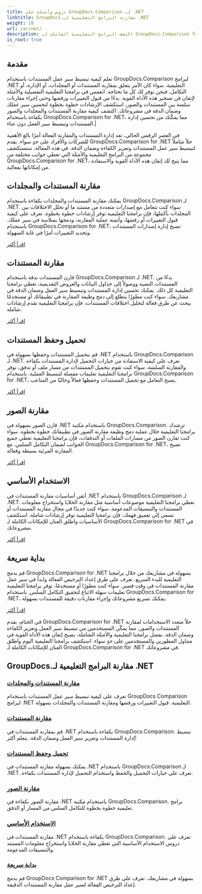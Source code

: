 ```yaml
---
title: دروس وأمثلة على GroupDocs.Comparison لـ .NET
linktitle: GroupDocs.مقارنة البرامج التعليمية لـ .NET
weight: 10
url: /ar/net/
description: اكتشف البرامج التعليمية الشاملة لـ GroupDocs.Comparison for .NET، مما يسهل المقارنة الفعالة للمستندات والمجلدات وإدارتها وتكاملها دون عناء.
is_root: true
---
```

## مقدمة

تعلم كيفية تبسيط سير عمل المستندات باستخدام GroupDocs.Comparison لبرامج .NET التعليمية. سواء كان الأمر يتعلق بمقارنة المستندات أو المجلدات، أو الإدارة، أو التكامل، فنحن نوفر لك كل ما تحتاجه. انغمس في برامجنا التعليمية التفصيلية والأمثلة لإتقان فن تسخير هذه الأداة القوية. بدءًا من قبول التغييرات ورفضها وحتى إجراء مقارنات سلسة بين المستندات والصور، استكشف الإرشادات خطوة بخطوة لتحسين سير عملك وضمان الدقة في مشروعاتك. اكتشف كيفية مقارنة المستندات والمجلدات والصور بكفاءة باستخدام GroupDocs.Comparison for .NET، مما يمكّنك من تحسين إدارة المستندات وتبسيط سير العمل دون عناء.|

في العصر الرقمي الحالي، تعد إدارة المستندات والمقارنة الفعالة أمرًا بالغ الأهمية للشركات والأفراد على حدٍ سواء. يقدم GroupDocs.Comparison for .NET حلاً شاملاً لتبسيط سير عمل المستندات وتعزيز الكفاءة وضمان الدقة. في هذه المقالة، سنستكشف مجموعة من البرامج التعليمية والأمثلة التي تغطي جوانب مختلفة من GroupDocs.Comparison for .NET، مما يتيح لك إتقان هذه الأداة القوية والاستفادة من إمكاناتها بفعالية.

## مقارنة المستندات والمجلدات

يمكنك مقارنة المستندات والمجلدات بكفاءة باستخدام GroupDocs.Comparison لـ .NET. سواء كنت تتعامل مع إصدارات متعددة من مستند ما أو تحلل الاختلافات بين المجلدات بأكملها، فإن برامجنا التعليمية توفر إرشادات خطوة بخطوة. تعرف على كيفية قبول التغييرات أو رفضها، وأتمتة عملية المقارنة، ودمجها بسلاسة في سير عملك. باستخدام GroupDocs.Comparison for .NET، تصبح إدارة إصدارات المستندات وتحديد التغييرات أمرًا في غاية السهولة.

[اقرأ أكثر](./documents-and-folder-comparison/)

## مقارنة المستندات

قارن المستندات بدقة باستخدام GroupDocs.Comparison لـ .NET. بدءًا من المستندات النصية ووصولاً إلى جداول البيانات والعروض التقديمية، تغطي برامجنا التعليمية كل ذلك. يمكنك تحسين إدارة المستندات وتبسيط سير العمل وضمان الدقة في مشاريعك. سواء كنت مطورًا يتطلع إلى دمج وظيفة المقارنة في تطبيقاتك أو مستخدمًا يبحث عن طرق فعالة لتحليل اختلافات المستندات، فإن برامجنا التعليمية تقدم إرشادات شاملة.

[اقرأ أكثر](./document-comparison/)

## تحميل وحفظ المستندات

قم بتحميل المستندات وحفظها بسهولة في .NET باستخدام GroupDocs.Comparison لـ .NET. تعرف على كيفية الاستفادة من خيارات التحميل لإدارة المستندات بكفاءة والمقارنة السلسة. سواء كنت تقوم بتحميل المستندات من مسار ملف أو تدفق، توفر برامجنا التعليمية تعليمات مفصلة لتبسيط العملية. باستخدام GroupDocs.Comparison for .NET، يصبح التعامل مع تحميل المستندات وحفظها فعالاً وخاليًا من المتاعب.

[اقرأ أكثر](./loading-and-saving-documents/)

## مقارنة الصور

قارن الصور بسهولة في .NET باستخدام مكتبة GroupDocs.Comparison. ترشدك برامجنا التعليمية خلال عملية دمج وظيفة مقارنة الصور في تطبيقاتك خطوة بخطوة. سواء كنت تقارن الصور من مسارات الملفات أو التدفقات، فإن برامجنا التعليمية تغطي جميع الجوانب لضمان التكامل السلس. مع GroupDocs.Comparison for .NET، تصبح المقارنة المرئية بسيطة وفعالة.

[اقرأ أكثر](./image-comparison/)

## الاستخدام الأساسي 

أتقن أساسيات مقارنة المستندات في .NET باستخدام GroupDocs.Comparison لـ .NET. تغطي برامجنا التعليمية موضوعات أساسية مثل مقارنة الخلايا واستخراج معلومات المستندات والتنسيقات المدعومة. سواء كنت جديدًا في مجال مقارنة المستندات أو تسعى إلى تعميق فهمك، فإن برامجنا التعليمية توفر إرشادات شاملة. استكشف الأساسيات واطلق العنان للإمكانات الكاملة لـ GroupDocs.Comparison for .NET في مشروعاتك.

[اقرأ أكثر](./basic-usage/)

## بداية سريعة 

قم بدمج GroupDocs.Comparison for .NET بسهولة في مشاريعك من خلال برامجنا التعليمية للبدء السريع. تعرف على طرق إعداد الترخيص الفعالة وابدأ في سير عمل مقارنة المستندات في وقت قصير. سواء كنت مطورًا أو مستخدمًا، توفر برامجنا التعليمية تعليمات سهلة الاتباع لتحقيق التكامل السلس. باستخدام GroupDocs.Comparison for .NET، يمكنك تسريع مشروعاتك وإجراء مقارنات دقيقة للمستندات بسهولة.

[اقرأ أكثر](./quick-start/)

في الختام، يقدم GroupDocs.Comparison for .NET حلاً متعدد الاستخدامات لمقارنة المستندات والصور، مما يمكّن المستخدمين من تبسيط سير العمل وتعزيز الكفاءة وضمان الدقة. بفضل برامجنا التعليمية والأمثلة الشاملة، يصبح إتقان هذه الأداة القوية في متناول المطورين والمستخدمين على حدٍ سواء. استكشف برامجنا التعليمية اليوم واطلق العنان للإمكانات الكاملة لـ GroupDocs.Comparison for .NET في مشروعاتك.
## GroupDocs.مقارنة البرامج التعليمية لـ .NET 
### [مقارنة المستندات والمجلدات](./documents-and-folder-comparison/)
تعرف على كيفية تبسيط سير عمل المستندات باستخدام GroupDocs Comparison لبرامج .NET التعليمية. قبول التغييرات ورفضها ومقارنة المستندات والمجلدات بسهولة.
### [مقارنة المستندات](./document-comparison/)
قم بمقارنة المستندات في .NET بكفاءة باستخدام GroupDocs.Comparison. تبسيط إدارة المستندات وتعزيز سير العمل وضمان الدقة. يتعلم أكثر!
### [تحميل وحفظ المستندات](./loading-and-saving-documents/)
يمكنك بسهولة مقارنة المستندات في .NET باستخدام GroupDocs.Comparison لـ .NET. تعرف على خيارات التحميل والحفظ واستخدام التحميل لإدارة المستندات بكفاءة.
### [مقارنة الصور](./image-comparison/)
مقارنة الصور بكفاءة في .NET باستخدام مكتبة GroupDocs.Comparison. برامج تعليمية خطوة بخطوة للتكامل السلس من المسار أو الدفق.
### [الاستخدام الأساسي](./basic-usage/)
مقارنة المستندات في .NET بكفاءة باستخدام GroupDocs.Comparison. تعرف على دروس الاستخدام الأساسية التي تغطي مقارنة الخلايا واستخراج معلومات المستند والتنسيقات المدعومة.
### [بداية سريعة](./quick-start/)
قم بدمج GroupDocs Comparison for .NET بسهولة في مشاريعك. تعرف على طرق إعداد الترخيص الفعالة لسير عمل مقارنة المستندات الدقيقة.